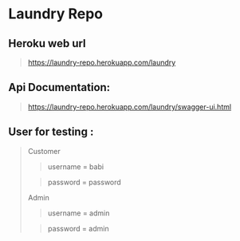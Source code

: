 # Laundry Repo

## Heroku web url
> https://laundry-repo.herokuapp.com/laundry

## Api Documentation:
> https://laundry-repo.herokuapp.com/laundry/swagger-ui.html

## User for testing :
>Customer
>> username = babi
>
>>password = password
>
> Admin
>> username = admin
> 
>> password = admin